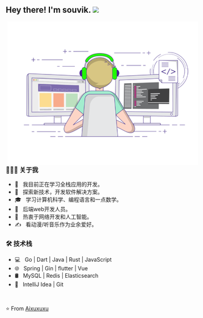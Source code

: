 <h2> Hey there! I'm souvik. <img src="https://github.com/souvikguria98/souvikguria98/blob/master/Hi.gif" width="25"></h2>
<img align="right" alt="GIF" src="https://raw.githubusercontent.com/devSouvik/devSouvik/master/gif3.gif" width="500"/>

<h3> 👨🏻‍💻 关于我 </h3>

- 🔭 &nbsp; 我目前正在学习全栈应用的开发。
- 🤔 &nbsp; 探索新技术，开发软件解决方案。
- 🎓 &nbsp; 学习计算机科学、编程语言和一点数学。
- 💼 &nbsp; 后端web开发人员。
- 🌱 &nbsp; 热衷于网络开发和人工智能。
- ✍️ &nbsp; 看动漫/听音乐作为业余爱好。

<h3>🛠 技术栈</h3>

- 💻 &nbsp; Go | Dart | Java | Rust | JavaScript
- 🌐 &nbsp; Spring | Gin | flutter | Vue 
- 🛢 &nbsp; MySQL | Redis | Elasticsearch
- 🔧 &nbsp; IntelliJ Idea | Git

<br>


⭐️ From [Aixuxuxu](https://github.com/Aixuxuxu)
